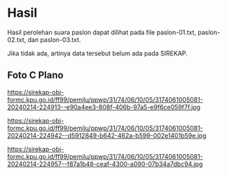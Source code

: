 # Hasil

Hasil perolehan suara paslon dapat dilihat pada file paslon-01.txt, paslon-02.txt, dan paslon-03.txt.

Jika tidak ada, artinya data tersebut belum ada pada SIREKAP.

## Foto C Plano

https://sirekap-obj-formc.kpu.go.id/ff99/pemilu/ppwp/31/74/06/10/05/3174061005081-20240214-224913--e90a4ee3-808f-406b-97a5-e9f6ce059f7f.jpg

https://sirekap-obj-formc.kpu.go.id/ff99/pemilu/ppwp/31/74/06/10/05/3174061005081-20240214-224942--d5912849-b642-462a-b599-002e1401b59e.jpg

https://sirekap-obj-formc.kpu.go.id/ff99/pemilu/ppwp/31/74/06/10/05/3174061005081-20240214-224957--f87a1b48-ceaf-4300-a090-07b34a7dbc94.jpg
